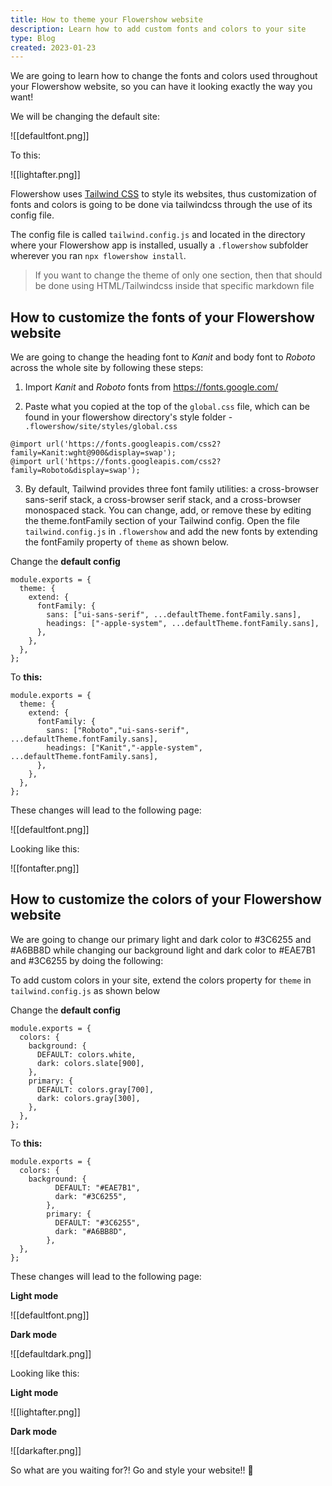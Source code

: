 ```yaml
---
title: How to theme your Flowershow website
description: Learn how to add custom fonts and colors to your site
type: Blog
created: 2023-01-23
---
```


We are going to learn how to change the fonts and colors used throughout
your Flowershow website, so you can have it looking exactly the way you want!

We will be changing the default site:

![[defaultfont.png]]

To this:

![[lightafter.png]]

Flowershow uses [Tailwind CSS](https://tailwindcss.com/) to style its websites, thus customization of fonts and colors is going to be done via tailwindcss through the use of its config file.

The config file is called `tailwind.config.js` and located in the directory where your Flowershow app is installed, usually a `.flowershow` subfolder wherever you ran `npx flowershow install`.

> If you want to change the theme of only one section, then that should be done using HTML/Tailwindcss inside that specific markdown file

## How to customize the fonts of your Flowershow website

We are going to change the heading font to _Kanit_ and body font to _Roboto_ across the whole site by following these steps:

1. Import _Kanit_ and _Roboto_ fonts from https://fonts.google.com/

2. Paste what you copied at the top of the `global.css` file, which can be found in your flowershow directory's style folder - `.flowershow/site/styles/global.css`

```css=
@import url('https://fonts.googleapis.com/css2?family=Kanit:wght@900&display=swap');
@import url('https://fonts.googleapis.com/css2?family=Roboto&display=swap');
```

3. By default, Tailwind provides three font family utilities: a cross-browser sans-serif stack, a cross-browser serif stack, and a cross-browser monospaced stack. You can change, add, or remove these by editing the theme.fontFamily section of your Tailwind config. Open the file `tailwind.config.js` in `.flowershow` and add the new fonts by extending the fontFamily property of `theme` as shown below.

Change the **default config**

```js=
module.exports = {
  theme: {
    extend: {
      fontFamily: {
        sans: ["ui-sans-serif", ...defaultTheme.fontFamily.sans],
        headings: ["-apple-system", ...defaultTheme.fontFamily.sans],
      },
    },
  },
};
```

To **this:**

```js=
module.exports = {
  theme: {
    extend: {
      fontFamily: {
        sans: ["Roboto","ui-sans-serif", ...defaultTheme.fontFamily.sans],
        headings: ["Kanit","-apple-system", ...defaultTheme.fontFamily.sans],
      },
    },
  },
};
```

These changes will lead to the following page:

![[defaultfont.png]]

Looking like this:

![[fontafter.png]]

## How to customize the colors of your Flowershow website

We are going to change our primary light and dark color to #3C6255 and #A6BB8D while changing our background light and dark color to #EAE7B1 and #3C6255 by doing the following:

To add custom colors in your site, extend the colors property for `theme` in `tailwind.config.js` as shown below

Change the **default config**

```js=
module.exports = {
  colors: {
    background: {
      DEFAULT: colors.white,
      dark: colors.slate[900],
    },
    primary: {
      DEFAULT: colors.gray[700],
      dark: colors.gray[300],
    },
  },
};
```

To **this:**

```js=
module.exports = {
  colors: {
    background: {
          DEFAULT: "#EAE7B1",
          dark: "#3C6255",
        },
        primary: {
          DEFAULT: "#3C6255",
          dark: "#A6BB8D",
        },
  },
};
```

These changes will lead to the following page:

**Light mode**

![[defaultfont.png]]

**Dark mode**

![[defaultdark.png]]

Looking like this:

**Light mode**

![[lightafter.png]]

**Dark mode**

![[darkafter.png]]

So what are you waiting for?! Go and style your website!! 🎉
